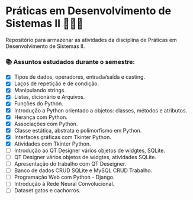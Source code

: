 # Práticas em Desenvolvimento de Sistemas II 👩🏻‍💻

Repositório para armazenar as atividades da disciplina de Práticas em Desenvolvimento de Sistemas II.

### 📚 Assuntos estudados durante o  semestre:

- [x] Tipos de dados, operadores, entrada/saída e casting.
- [x] Laços de repetição e de condição.
- [x] Manipulando strings.
- [x] Listas, dicionário e Arquivos.
- [x] Funções do Python.
- [x] Introdução a Python orientado a objetos: classes, métodos e atributos.
- [x] Herança com Python.
- [x] Associações com Python.
- [x] Classe estática, abstrata e polimorfismo em Python.
- [x] Interfaces gráficas com Tkinter Python.
- [x] Atividades com Tkinter Python.
- [ ] Introdução ao QT Designer vários objetos de widgtes, SQLite.
- [ ] QT Designer vários objetos de widgtes, atividades SQLite.
- [ ] Apresentação do trabalho com QT Deseigner.
- [ ] Banco de dados CRUD SQLite e MySQL CRUD Trabalho.
- [ ] Programação Web com Python - Django.
- [ ] Introdução à Rede Neural Convolucional.
- [ ] Dataset gatos e cachorros.
